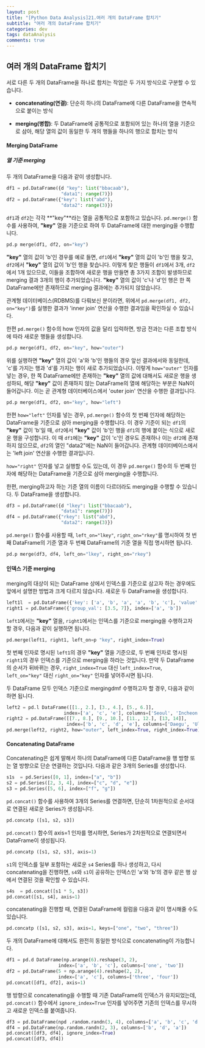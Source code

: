 ```yaml
---
layout: post
title: "[Python Data Analysis]21.여러 개의 DataFrame 합치기"
subtitle: "여러 개의 DataFrame 합치기"
categories: dev
tags: dataAnalysis
comments: true
---
```


## 여러 개의 DataFrame 합치기

서로 다른 두 개의 DataFrame을 하나로 합치는 작업은 두 가지 방식으로 구분할 수 있습니다.

- **concatenating(연결)**: 단순히 하나의 DataFrame에 다른 DataFrame을 연속적으로 붙이는 방식

- **merging(병합)**: 두 DataFrame에 공통적으로 포함되어 있는 하나의 열을 기준으로 삼아, 해당 열의 값이 동일한 두 개의 행들을 하나의 행으로 합치는 방식

#### Merging DataFrame

##### 열 기준 merging

두 개의 DataFrame을 다음과 같이 생성합니다.

```python
df1 = pd.DataFrame({d "key": list("bbacaab"),
                    "data1": range(7)})
df2 = pd.DataFrame({"key": list("abd"),
                    "data2": range(3)})
```

`df1`과 `df2`는 각각 **"key"**라는 열을 공통적으로 포함하고 있습니다. `pd.merge()` 함수를 사용하여, **"key"** 열을 기준으로 하여 두 DataFrame에 대한 merging을 수행합니다.

```python
pd.p merge(df1, df2, on="key")
```

**"key"** 열의 값이 'b'인 경우를 예로 들면, `df1`에서 **"key"** 열의 값이 'b'인 행을 찾고, `df2`에서 **"key"** 열의 값이 'b'인 행을 찾습니다. 이렇게 찾은 행들이 `df1`에서 3개, `df2`에서 1개 있으므로, 이들을 조합하여 새로운 행을 만들면 총 3가지 조합이 발생하므로 merging 결과 3개의 행이 추가되었습니다. **"key"** 열의 값이 'c'나 'd'인 행은 한 쪽 DataFrame에만 존재하므로 merging 결과에는 추가되지 않았습니다.

관계형 데이터베이스(RDBMS)를 다뤄보신 분이라면, 위에서 `pd.merge(df1, df2, on="key")`를 실행한 결과가 'inner join' 연산을 수행한 결과임을 확인하실 수 있습니다.

한편 `pd.merge()` 함수의 how 인자의 값을 달리 입럭하면, 방금 전과는 다른 조합 방식에 따라 새로운 행들을 생성합니다.

```python
pd.p merge(df1, df2, on="key", how="outer")
```

위를 실행하면 **"key"** 열의 값이 'a'와 'b'인 행들의 경우 앞선 결과에서와 동일한데, 'c'를 가지는 행과 'd'를 가지는 행이 새로 추가되었습니다. 이렇게 `how="outer"` 인자를 넣는 경우, 한 쪽 DataFrame에만 존재하는 **"key"** 열의 값에 대해서도 새로운 행을 생성하되, 해당 **"key"** 값이 존재하지 않는 DataFrame의 열에 해당하는 부분은 NaN이 들어갑니다. 이는 곧 관계형 데이터베이스에서 'outer join' 연산을 수행한 결과입니다.

```python
pd.p merge(df1, df2, on="key", how="left")
```

한편 `how="left"` 인자를 넣는 경우, `pd.merge()` 함수의 첫 번째 인자에 해당하는 DataFrame을 기준으로 삼아 merging을 수행합니다. 이 경우 기준이 되는 `df1`의 **"key"** 값이 'b'일 때, `df2`에서 **"key"** 값이 'b'인 행을 `df1`의 행에 붙이는 식으로 새로운 행을 구성합니다. 이 때 `df1`에는 **"key"** 값이 'c'인 경우도 존재하나 이는 `df2`에 존재하지 않으므로, `df2`의 열인 "data2"에는 NaN이 들어갑니다. 관계형 데이터베이스에서는 'left join' 연산을 수행한 결과입니다.

`how="right"` 인자를 넣고 실행할 수도 있는데, 이 경우 `pd.merge()` 함수의 두 번째 인자에 해당하는 DataFrame을 기준으로 삼아 merging을 수행합니다.

한편, merging하고자 하는 기준 열의 이름이 다르더라도 merging을 수행할 수 있습니다. 두 DataFrame을 생성합니다.

```python
df3 = pd.DataFrame({d "lkey": list("bbacaab"),
                    "data1": range(7)})
df4 = pd.DataFrame({"rkey": list("abd"),
                    "data2": range(3)})
```

`pd.merge()` 함수를 사용할 때, `left_on="lkey"`, `right_on="rkey"`를 명시하여 첫 번째 DataFrame의 기준 열과 두 번째 DataFrame의 기준 열을 직접 명시하면 됩니다.

```python
pd.p merge(df3, df4, left_on="lkey", right_on="rkey")
```

#### 인덱스 기준 merging

merging의 대상이 되는 DataFrame 상에서 인덱스를 기준으로 삼고자 하는 경우에도 앞에서 설명한 방법과 크게 다르지 않습니다. 새로운 두 DataFrame을 생성합니다.

```python
left1l  = pd.DataFrame({'key': ['a', 'b', 'a', 'a', 'b', 'c'], 'value': range(6)})
right1 = pd.DataFrame({'group_val': [3.5, 7]}, index=['a', 'b'])
```

`left1`에서는 **"key"** 열을, `right1`에서는 인덱스를 기준으로 merging을 수행하고자 할 경우, 다음과 같이 실행하면 됩니다.

```python
pd.merge(left1, right1, left_on=p "key", right_index=True)
```

첫 번째 인자로 명시된 `left1`의 경우 **"key"** 열을 기준으로, 두 번째 인자로 명시된 `right1`의 경우 인덱스를 기준으로 merging을 하라는 것입니다. 만약 두 DataFrame의 순서가 뒤바뀌는 경우, `right_index=True` 대신 `left_index=True`, `left_on="key"` 대신 `right_on="key"` 인자를 넣어주시면 됩니다.

두 DataFrame 모두 인덱스 기준으로 mergingdmf 수행하고자 할 경우, 다음과 같이 하면 됩니다.

```python
left2 = pd.l DataFrame([[1., 2.], [3., 4.], [5., 6.]], 
                     index=['a', 'c', 'e'], columns=['Seoul', 'Incheon'])
right2 = pd.DataFrame([[7., 8.], [9., 10.], [11., 12.], [13, 14]],
                      index=['b', 'c', 'd', 'e'], columns=['Daegu', 'Ulsan'])
pd.merge(left2, right2, how="outer", left_index=True, right_index=True)
```

#### Concatenating DataFrame

Concatenating은 쉽게 말해서 하나의 DataFrame에 다른 DataFrame을 행 방향 또는 열 방향으로 단순 연결하는 것입니다. 다음과 같은 3개의 Series를 생성합니다.

```python
s1s  = pd.Series([0, 1], index=["a", "b"])
s2 = pd.Series([2, 3, 4], index=["c", "d", "e"])
s3 = pd.Series([5, 6], index=["f", "g"])
```

`pd.concat()` 함수를 사용하여 3개의 Series를 연결하면, 단순히 1차원적으로 순서대로 연결된 새로운 Series가 생성됩니다.

```python
pd.concatp ([s1, s2, s3])
```

`pd.concat()` 함수의 axis=1 인자를 명시하면, Series가 2차원적으로 연결되면서 DataFrame이 생성됩니다.

```python
pd.concatp ([s1, s2, s3], axis=1)
```

`s1`의 인덱스를 일부 포함하는 새로운 `s4` Series를 하나 생성하고, 다시 concatenating을 진행하면, `s4`와 `s1`이 공유하는 인덱스인 'a'와 'b'의 경우 같은 행 상에서 연결된 것을 확인할 수 있습니다.

```python
s4s  = pd.concat([s1 * 5, s3])
pd.concat([s1, s4], axis=1)
```

concatenating을 진행할 때, 연결된 DataFrame에 컬럼을 다음과 같이 명시해줄 수도 있습니다.

```python
pd.concatp ([s1, s2, s3], axis=1, keys=["one", "two", "three"])
```

두 개의 DataFrame에 대해서도 완전히 동일한 방식으로 concatenating이 가능합니다.

```python
df1 = pd.d DataFrame(np.arange(6).reshape(3, 2), 
                   index=['a', 'b', 'c'], columns=['one', 'two'])
df2 = pd.DataFrame(5 + np.arange(4).reshape(2, 2), 
                   index=['a', 'c'], columns=['three', 'four'])
pd.concat([df1, df2], axis=1)
```

행 방향으로 concatenating을 수행할 때 기존 DataFrame의 인덱스가 유지되었는데, `pd.concat()` 함수에서 `ignore_index=True` 인자를 넣어주면 기존의 인덱스를 무시하고 새로운 인덱스를 붙여줍니다.

```python
df3 = pd.DataFrame(npd .random.randn(3, 4), columns=['a', 'b', 'c', 'd'])
df4 = pd.DataFrame(np.random.randn(2, 3), columns=['b', 'd', 'a'])
pd.concat([df3, df4], ignore_index=True)
pd.concat([df3, df4])
```